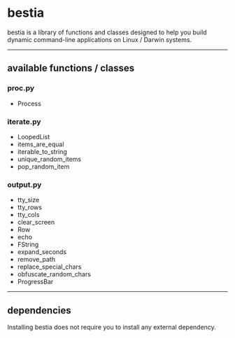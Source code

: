 # bestia
bestia is a library of functions and classes designed to help you build dynamic command-line applications on Linux / Darwin systems.

***
## available functions / classes

### proc.py
* Process

### iterate.py
* LoopedList
* items_are_equal
* iterable_to_string
* unique_random_items
* pop_random_item

### output.py
* tty_size
* tty_rows
* tty_cols
* clear_screen
* Row
* echo
* FString
* expand_seconds
* remove_path
* replace_special_chars
* obfuscate_random_chars
* ProgressBar

***
## dependencies
Installing bestia does not require you to install any external dependency.
